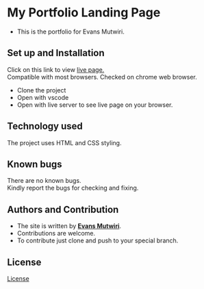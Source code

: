 # My Portfolio Landing Page
- This is the portfolio for Evans Mutwiri.  

## Set up and Installation
Click on this link to view [live page.](https://evansmutwiri.github.io/PortfolioLandingPage/)    
Compatible with most browsers. Checked on chrome web browser.  
- Clone the project  
- Open with vscode
- Open with live server to see live page on your browser.  

## Technology used
The project uses HTML and CSS styling.  

## Known bugs
There are no known bugs.  
Kindly report the bugs for checking and fixing.  

## Authors and Contribution
- The site is written by [**Evans Mutwiri**](https://github.com/EvansMutwiri).   
- Contributions are welcome.  
- To contribute just clone and push to your special branch.  

## License

[License](LICENSE.txt)